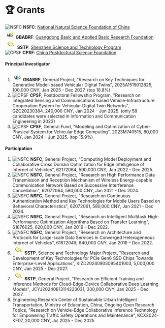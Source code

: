 # 🏆 Grants

<img src="images/grants_nsfc.webp" alt="NSFC"> **NSFC**: <a href="https://www.nsfc.gov.cn" class="no-underline">National Natural Science Foundation of China</a>  
<img src="images/grants_gd.webp" alt="GBABRF"> **GBABRF**: <a href="https://pro.gdstc.gd.gov.cn/egrantweb/" class="no-underline">Guangdong Basic and Applied Basic Research Foundation</a>     
<img src="images/grants_sz.webp" alt="SSTP"> **SSTP**: <a href="https://sticapply.sz.gov.cn/" class="no-underline">Shenzhen Science and Technology Program</a>     
<img src="images/grants_cpsf.webp" alt="CPSF"> **CPSF**: <a href="https://www.chinapostdoctor.org.cn/bshjjh" class="no-underline">China Postdoctoral Science Foundation</a>

#### Principal Investigator

1. <img src="images/grants_gd.webp" alt="GBABRF"> **GBABRF**, General Project, "Research on Key Techniques for Generative Model-based Vehicular Digital Twins", 2025A1515012825, 100,000 CNY, Jan 2025 - Dec 2027. (top 18.8%) 
2. <img src="images/grants_cpsf.webp" alt="CPSF"> **CPSF**, Postdoctoral Fellowship Program, "Research on Integrated Sensing and Communications based Vehicle-Infrastructure Cooperation System for Vehicular Digital Twin Networks", GZC20230384, 240,000 CNY, Jan 2024 - Jun 2025. (only 58 candidates were selected in Information and Communication Engineering in 2023) 
3. <img src="images/grants_cpsf.webp" alt="CPSF"> **CPSF**, General Fund, "Modeling and Optimization of Cyber-Physical System for Vehicular Edge Computing", 2023M740515, 80,000 CNY, Jan 2024 - Jun 2025. (top 15.9%)

#### Participation

1. <img src="images/grants_nsfc.webp" alt="NSFC"> **NSFC**, General Project, "Computing Model Deployment and Collaborative Cross Domain Optimization for Edge Intelligence of Internet of Vehicles", 62172064, 590,000 CNY, Jan 2022 - Dec 2025.
2. <img src="images/grants_nsfc.webp" alt="NSFC"> **NSFC**, General Project, "Research on High Performance Data Transmission and Reception Mechanism of Wireless Energy-capable Communication Network Based on Successive Interference Cancellation", 62072064, 580,000 CNY, Jan 2021 - Dec 2024.
3. <img src="images/grants_nsfc.webp" alt="NSFC"> **NSFC**, General Project, "Research on Continuous Authentication Method and Key Technologies for Mobile Users Based on Behavioral Characteristics", 62072061, 580,000 CNY, Jan 2021 - Dec 2024.
4. <img src="images/grants_nsfc.webp" alt="NSFC"> **NSFC**, General Project, "Research on Intelligent Multitask High-Performance Optimization Algorithms Based on Transfer Learning", 61876025, 620,000 CNY, Jan 2019 – Dec 2022.
5. <img src="images/grants_nsfc.webp" alt="NSFC"> **NSFC**, General Project, "Research on Architecture and Protocols for Large-scale Data Services in Converged Heterogeneous Internet of Vehicles", 61872049, 640,000 CNY, Jan 2019 – Dec 2022.
6. <img src="images/grants_sz.webp" alt="SSTP"> **SSTP**, Science and Technology Major Project, "Research and Development of Key Technologies for PCIe Gen6 SSD Chips Towards Enterprise-Level Applications", KIZD20240903095401003, 5,000,000 CNY, Jan 2025 - Dec 2027.
7. <img src="images/grants_sz.webp" alt="SSTP"> **SSTP**, General Project, "Research on Efficient Training and Inference Methods for Cloud-Edge-Device Collaborative Deep Learning Models", JCYJ20240813114223031, 300,000 CNY, Jan 2025 - Dec 2027.
8. Engineering Research Center of Sustainable Urban Intelligent Transportation, Ministry of Education, China, Ongoing Open Research Topics, "Research on Vehicle-Edge Collaborative Inference Technology for Empowering Traffic Safety Operations and Maintenance", KCX2024-KF07, 20,000 CNY, Jul 2025 - Dec 2025.
